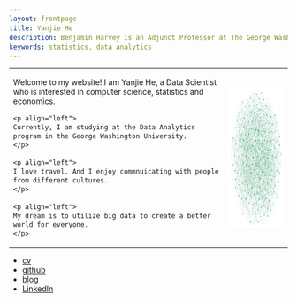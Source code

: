 ```yaml
---
layout: frontpage
title: Yanjie He
description: Benjamin Harvey is an Adjunct Professor at The George Washington University. He teaches a Data Analytis Introduction and Practicum course.
keywords: statistics, data analytics
---
```


<table class="wide">
<tr>
  <td class="left">
    <p align="left">
    Welcome to my website! I am Yanjie He, a Data Scientist who is interested in computer science, statistics and economics.
    </p>
    
    <p align="left">
    Currently, I am studying at the Data Analytics program in the George Washington University.
    </p>
    
    <p align="left">
    I love travel. And I enjoy commnuicating with people from different cultures.
    </p>
    
    <p align="left">
    My dream is to utilize big data to create a better world for everyone.
    </p>
  </td>
  <td class="right">
    <img src="figures/random_graph.png" alt="Random Graph" width="256" height="256" align="right">
  </td>
</tr>
</table>

<div class="navbar navbar-expand-lg">
  <div class="navbar-fixed-bottom">
      <ul class="nav">
          <li><a href="{{ BASE_PATH }}/assets/broman_cv.pdf">cv</a></li>
          <li><a href="https://github.com/yanjiehe">github</a></li>
          <li><a href="http://kbroman.org/blog">blog</a></li>
          <li><a href="https://www.linkedin.com/in/yanjie-he-1305a815a/">LinkedIn</a></li>
      </ul>
  </div>
</div>

